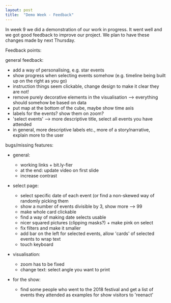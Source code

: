 ```yaml
---
layout: post
title:  "Demo Week - Feedback"
---
```


In week 9 we did a demonstration of our work in progress. It went well and we got good feedback to improve our project. We plan to have these changes made by next Thursday.


Feedback points:

general feedback:
  * add a way of personalising, e.g. star events
  * show progress when selecting events somehow (e.g. timeline being built up on the right as you go)
  * instruction things seem clickable, change design to make it clear they are not!
  * remove purely decorative elements in the visualisation --> everything should somehow be based on data
  * put map at the bottom of the cube, maybe show time axis
  * labels for the events? show them on zoom?
  * 'select events' --> more descriptive title, select all events you have attended
  * in general, more descriptive labels etc., more of a story/narrative, explain more to the user

bugs/missing features:
* general:
  * working links + bit.ly-fier
  * at the end: update video on first slide
  * increase contrast

* select page:
  * select specific date of each event (or find a non-skewed way of randomly picking them
  * show a number of events divisible by 3, show more --> 99
  * make whole card clickable
  * find a way of making date selects usable
  * nicer squared pictures (clipping masks?) + make pink on select
  * fix filters and make it smaller
  * add bar on the left for selected events, allow 'cards' of selected events to wrap text
  * touch keyboard

* visualisation:
  * zoom has to be fixed
  * change text: select angle you want to print
  
* for the show:
  * find some people who went to the 2018 festival and get a list of events they attended as examples for show visitors to 'reenact'
